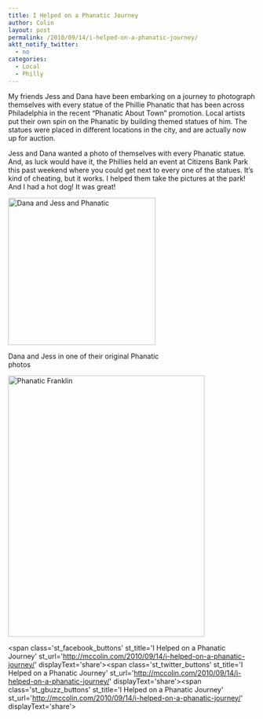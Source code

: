 ```yaml
---
title: I Helped on a Phanatic Journey
author: Colin
layout: post
permalink: /2010/09/14/i-helped-on-a-phanatic-journey/
aktt_notify_twitter:
  - no
categories:
  - Local
  - Philly
---
```

My friends Jess and Dana have been embarking on a journey to photograph themselves with every statue of the Phillie Phanatic that has been across Philadelphia in the recent &#8220;Phanatic About Town&#8221; promotion. Local artists put their own spin on the Phanatic by building themed statues of him. The statues were placed in different locations in the city, and are actually now up for auction.

Jess and Dana wanted a photo of themselves with every Phanatic statue. And, as luck would have it, the Phillies held an event at Citizens Bank Park this past weekend where you could get next to every one of the statues. It&#8217;s kind of cheating, but it works. I helped them take the pictures at the park! And I had a hot dog! It was great!

<div class="wp-caption alignnone" style="width: 310px">
  <a href="http://danajessicaphanatic.tumblr.com/"><img class=" " title="Dana Jess Phanatic" src="http://s3.amazonaws.com/data.tumblr.com/tumblr_l4l843K49d1qcwf9zo1_1280.jpg?AWSAccessKeyId=0RYTHV9YYQ4W5Q3HQMG2&Expires=1284586960&Signature=9BaoTG5PuGZ8Z4iKcPL1zxEY4Pw%3D" alt="Dana and Jess and Phanatic" width="300" /></a><p class="wp-caption-text">
    Dana and Jess in one of their original Phanatic photos
  </p>
</div>

[<img class="  alignnone" title="Phanatic Franklin" src="http://colinmccloskey.com/things/PhanaticFranklin.jpg" alt="Phanatic Franklin" width="400" height="532" />][1]

<span class='st\_facebook\_buttons' st\_title='I Helped on a Phanatic Journey' st\_url='http://mccolin.com/2010/09/14/i-helped-on-a-phanatic-journey/' displayText='share'></span><span class='st\_twitter\_buttons' st\_title='I Helped on a Phanatic Journey' st\_url='http://mccolin.com/2010/09/14/i-helped-on-a-phanatic-journey/' displayText='share'></span><span class='st\_gbuzz\_buttons' st\_title='I Helped on a Phanatic Journey' st\_url='http://mccolin.com/2010/09/14/i-helped-on-a-phanatic-journey/' displayText='share'></span>

 [1]: http://danajessicaphanatic.tumblr.com/